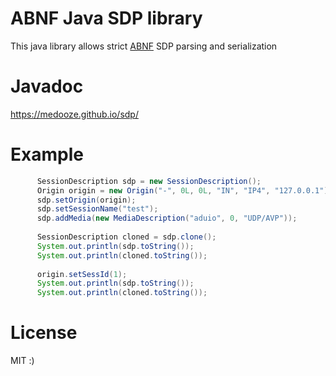 # ABNF Java SDP library
This java library allows strict [ABNF](https://raw.githubusercontent.com/medooze/sdp/master/src/org/murillo/abnf/sdp.abnf) SDP parsing and serialization

# Javadoc

https://medooze.github.io/sdp/ 

# Example
``` java
	  SessionDescription sdp = new SessionDescription();
	  Origin origin = new Origin("-", 0L, 0L, "IN", "IP4", "127.0.0.1");
	  sdp.setOrigin(origin);
	  sdp.setSessionName("test");
	  sdp.addMedia(new MediaDescription("aduio", 0, "UDP/AVP"));
    
	  SessionDescription cloned = sdp.clone();
	  System.out.println(sdp.toString());
	  System.out.println(cloned.toString());
	  
	  origin.setSessId(1);
	  System.out.println(sdp.toString());
	  System.out.println(cloned.toString());
```
# License

MIT :)

